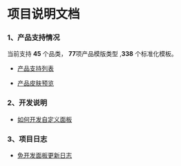 # 项目说明文档

### 1、产品支持情况
当前支持 **45** 个品类，  **77**项产品模版类型 ,**338** 个标准化模板。

- [产品支持列表](./product.md)

- [产品皮肤预览](./product-preview.md)


### 2、开发说明

- [如何开发自定义面板](./explorer.md)


### 3、项目日志

- [免开发面板更新日志](./changeLog.md)